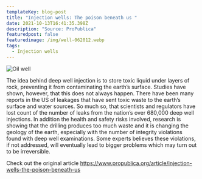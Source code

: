 ```yaml
---
templateKey: blog-post
title: "Injection wells: The poison beneath us "
date: 2021-10-13T16:41:35.398Z
description: "Source: ProPublica"
featuredpost: false
featuredimage: /img/well-062012.webp
tags:
  - Injection wells
---
```

![](/img/well-062012.webp "Oil well")

The idea behind deep well injection is to store toxic liquid under layers of rock, preventing it from contaminating the earth’s surface. Studies have shown, however, that this does not always happen. There have been many reports in the US of leakages that have sent toxic waste to the earth’s surface and water sources. So much so, that scientists and regulators have lost count of the number of leaks from the nation’s over 680,000 deep well injections. In addition the health and safety risks involved, research is showing that the drilling produces too much waste and it is changing the geology of the earth, especially with the number of integrity violations found with deep well examinations. Some experts believes these violations, if not addressed, will eventually lead to bigger problems which may turn out to be irreversible.

Check out the original article  <https://www.propublica.org/article/injection-wells-the-poison-beneath-us>